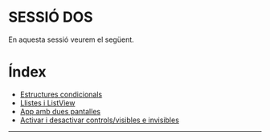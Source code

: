 # SESSIÓ DOS

En aquesta sessió veurem el següent.

# Índex

- [Estructures condicionals](estructuresCondicionals.md)
- [Llistes i ListView](llistes.md)
- [App amb dues pantalles](2pantalles.md)
- [Activar i desactivar controls/visibles e invisibles](visible.md)





---


